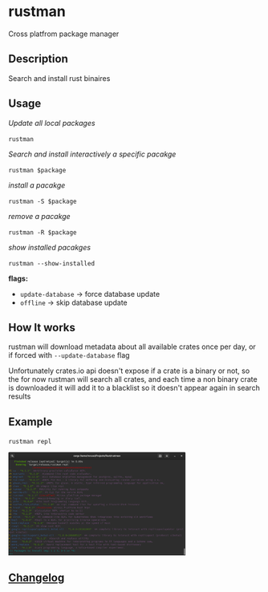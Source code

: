 # rustman
Cross platfrom package manager

## Description
Search and install rust binaires

## Usage
*Update all local packages*

`rustman`

*Search and install interactively a specific pacakge*

`rustman $package`

*install a pacakge*

`rustman -S $package`

*remove a pacakge*

`rustman -R $package`

*show installed pacakges*

`rustman --show-installed`

**flags:**

- `update-database` -> force database update
- `offline` -> skip database update

## How It works

rustman will download metadata about all available crates once per day, or if forced with `--update-database` flag

Unfortunately crates.io api doesn't expose if a crate is a binary or not, so the for now rustman will search all crates, and each time a non binary crate is downloaded it will add it to a blacklist so it doesn't appear again in search results

## Example
`rustman repl`

<img src="./rustman.png" width="70%" height="60%">

## [Changelog](./CHANGELOG.md)
